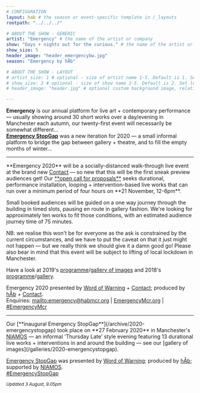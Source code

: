 ```yaml
---
# CONFIGURATION
layout: hab # the season or event-specific template in /_layouts
rootpath: "../../../"

# ABOUT THE SHOW - GENERIC
artist: "Emergency" # the name of the artist or company
show: "Days + nights out for the curious." # the name of the artist or company
show_size: 5
header_image: "header_emergencybw.jpg"   
season: "Emergency by hÅb" 

# ABOUT THE SHOW - LAYOUT
# artist_size: 1 # optional - size of artist name 1-5. Default is 1. Set longer names to lower values
# show_size: 2 # optional - size of show name 2-5. Default is 2. Set longer names to lower values
# header_image: "header.jpg" # optional custom background image, relative to current page

---
```

**Emergency** is our annual platform for live art + contemporary performance — usually showing around 30 short works over a day/evening in Manchester each autumn, our twenty-first event will necessarily be somewhat different…<br>[**Emergency StopGap**](/archive/2020-emergencystopgap) was a new iteration for 2020 — a small informal platform to bridge the gap between gallery + theatre, and to fill the empty months of winter…         
<hr>         
**Emergency 2020** will be a socially-distanced walk-through live event at the brand new <a href="http://contactmcr.com" target="_blank">Contact</a> — so new that this will be the first sneak preview audiences get! Our <a href="http://emergencymcr.posthaven.com" target="_blank">**open call for proposals**</a> seeks durational, performance installation, looping + intervention-based live works that can run over a minimum period of four hours on **21 November, 12-6pm**.        
        
Small booked audiences will be guided on a one way journey through the building in timed slots, pausing en route in gallery fashion. We're looking for approximately ten works to fit those conditions, with an estimated audience journey time of 75 minutes.        
        
NB: we realise this won't be for everyone as the ask is constrained by the current circumstances, and we have to put the caveat on that it just might not happen — but we really think we should give it a damn good go! Please also bear in mind that this event will be subject to lifting of local lockdown in Manchester.         
        
Have a look at 2019's [programme](/archive/2019-emergency)/[gallery of images](/galleries/2019-emergency) and 2018's [programme](/archive/2018-emergency)/[gallery](/galleries/2018-emergency).        
      
Emergency 2020 presented by [Word of Warning](/) + <a href="http://contactmcr.com" target="_blank">Contact</a>; produced by [hÅb](/hab) + <a href="http://contactmcr.com" target="_blank">Contact</a>.         
Enquiries: <mailto:emergency@habmcr.org> | <a href="http://emergencymcr.org" target="_blank">EmergencyMcr.org</a> | <a href="http://twitter.com/hashtag/EmergencyMcr" target="_blank">#EmergencyMcr</a>

<hr>         
Our [**inaugural Emergency StopGap**](/archive/2020-emergencystopgap) took place on **27 February 2020** in Manchester's <a href="http://www.niamos.space" target="_blank">NIAMOS</a> — an informal 'Thursday Late' style evening featuring 13 durational live works + interventions in and around the building — see our [gallery of images](/galleries/2020-emergencystopgap).        
       
[Emergency StopGap](/archive/2020-emergencystopgap) was presented by [Word of Warning](/); produced by [hÅb](/hab); supported by <a href="http://www.niamos.space" target="_blank">NIAMOS</a>.        
<a href="http://twitter.com/hashtag/EmergencyStopGap" target="_blank">#EmergencyStopGap</a>         
        
<small>*Updated 3 August, 9.05pm*</small>
